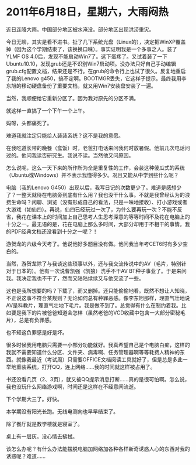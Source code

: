 # 2011年6月18日，星期六，大雨闷热

近日连降大雨。中国部分地区被水淹没。部分地区出现洪涝重灾。

今日无聊，其实是看不进书。扯了几下系统光盘（Linux的），决定把WinXP覆盖掉（因为这个学期结束了，该换换口味）。事实证明我是一个多事之人。装了YLMF OS 4.0后，发现不能启动Win7了。这下蛋疼了。又试着装了一下Ubuntu10.10，发现grub还是不识别Win7启动项。没办法只好自己手动编辑grub.cfg配置文档，结果还是不行。在grub的命令行上也试了很久。反复地重启了我的Lenovo g450，搞不定啊。BOOTMGR丢失，它这样子提示。最终我用李东旭的移动硬盘备份了重要文档，就又用Win7安装盘安装了一遍。

当然，我顺便给它重新分区了。因为我对原先的分区不满。

就这样一直搞了一个下午一个上午。

妈呀，头都痛死了。

难道我就注定只能给人装装系统？这不是我的意愿。

在我吃道长带的晚餐（盒饭）时，老爸打电话来问我何时放暑假。他前几次电话问过的。他问我读否研究生。我说不读。当然他又问原因。

怎么说呢，这么一天下来的所作所为全是重复性的工作，会装这种傻瓜式的系统（Ubuntu或Windows）并不表示我懂得多少。况且又能从中学到些什么呢？

电脑（我的Lenovo G450）出现以后，我写日记的次数更少了。难道是感想少了？一整天就待在电脑旁到底有什么用？我也没干什么事。不就是我曾经认为的浪费生命吗？闲聊、浏览（没有形成自己的看法，只是一味地接收）、打小游戏或者大游戏（如仙四）。再说，仙四已经玩过一次了，为什么要再玩一次？不能不反省，我花在课本上的时间加上自己思考人生思考深意的等等时间不及花在电脑上的十分之一。最无语的是，花在电脑上那么多时间，大部分却用于不相干的事情。我的PDF经典文档还没看到十分之一呢？！

游贺龙的六级今天考了。他说他好多题目没有做。他问我当年考CET6时有多少空白的。

当然，游贺龙除了与我谈这些琐事以外，还与我交流传说中的AV（毛片，特别针对于日本的）。他有一次说曹凯强（凯狼）洗手不干AV BT种子事业了。于是来问我。我决定我也不干了，然而又陆陆续续又与他交流了一些。

这也是我所想要的吗？下载了，而又删掉。还只能偷偷地看。既然不想让人知晓，不正说这事不符合某规则？无论如何总有种罪恶感。像李东旭那样，理直气壮地说AV是科教片，理直气壮地下毛片。我是做不到了。总觉得有什么在制约着我。比如要是我下的片被爸爸知道会怎样（虽然老爸的VCD收藏中包含一大部分密秘毛片），总是有负罪感。

也不知这负罪感是好是坏。

很多时候我用电脑只需要一小部分功能就好。我真希望自己是个电脑白痴，这样的我就不需要知道什么分区、文件夹、病毒啊、任务管理器啊等等耗费人精神的东西。就像我最近（考试周）只需要OFFICE文档阅读工具就好了，但是总是多此一举地重装系统，打开QQ，连上网络……我的时间就这样被占用了。

书还没看几页（2、3页），就又被QQ提示消息打断……真的是很可怕啊。怎么说，我也没玩什么网络游戏啊，时间还是这样在不经意间流逝。

下个学期大三了。好快。

本学期没有阳光长跑。无线电测向也早早结束了。

除了餐厅就是教学楼就是寝室了。

桌上有一层灰。没心情去拂拭。

该怎么办呢？有什么办法能摆脱电脑加网络加各种各样新奇诱惑人心的东西对我的诱惑呢？难道……
